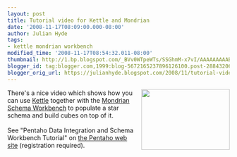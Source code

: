 ```yaml
---
layout: post
title: Tutorial video for Kettle and Mondrian
date: '2008-11-17T08:09:00.000-08:00'
author: Julian Hyde
tags:
- kettle mondrian workbench
modified_time: '2008-11-17T08:54:32.011-08:00'
thumbnail: http://1.bp.blogspot.com/_BVv0WTpeWTs/SSGhmM-x7vI/AAAAAAAAABg/EA2pDpXlciQ/s72-c/pdi-workbench-tutorial.jpg
blogger_id: tag:blogger.com,1999:blog-5672165237896126100.post-2884320683075377259
blogger_orig_url: https://julianhyde.blogspot.com/2008/11/tutorial-video-for-kettle-and-mondrian.html
---
```


<a onblur="try {parent.deselectBloggerImageGracefully();} catch(e) {}" href="http://1.bp.blogspot.com/_BVv0WTpeWTs/SSGhmM-x7vI/AAAAAAAAABg/EA2pDpXlciQ/s1600-h/pdi-workbench-tutorial.jpg"><img style="margin: 0pt 0pt 10px 10px; float: right; cursor: pointer; width: 200px; height: 138px;" src="http://1.bp.blogspot.com/_BVv0WTpeWTs/SSGhmM-x7vI/AAAAAAAAABg/EA2pDpXlciQ/s200/pdi-workbench-tutorial.jpg" alt="" id="BLOGGER_PHOTO_ID_5269670716691836658" border="0" /></a>There's a nice video which shows how you can use <a href="http://kettle.pentaho.org/">Kettle</a> together with the <a href="http://mondrian.pentaho.org/documentation/workbench.php">Mondrian Schema Workbench</a> to populate a star schema and build cubes on top of it.<br /><br />See "Pentaho Data Integration and Schema Workbench Tutorial" on <a href="http://www.pentaho.com/products/demos/presales_tools.php" target="_blank">the Pentaho web site</a> (registration required).
